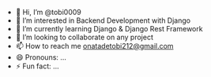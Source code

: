 - 👋 Hi, I’m @tobi0009
- 👀 I’m interested in Backend Development with Django
- 🌱 I’m currently learning Django & Django Rest Framework
- 💞️ I’m looking to collaborate on any project
- 📫 How to reach me onatadetobi212@gmail.com
- 😄 Pronouns: ...
- ⚡ Fun fact: ...

<!---
tobi0009/tobi0009 is a ✨ special ✨ repository because its `README.md` (this file) appears on your GitHub profile.
You can click the Preview link to take a look at your changes.
--->
